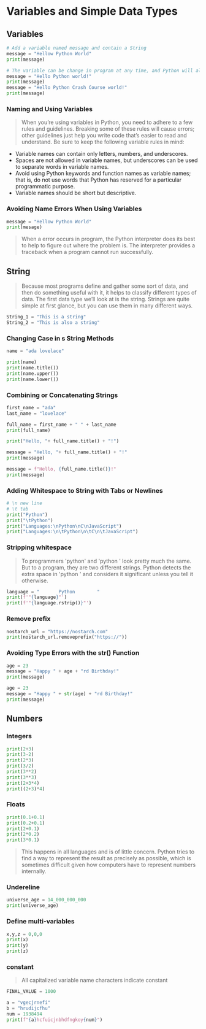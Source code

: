 # Variables and Simple Data Types

## Variables

```python
# Add a variable named message and contain a String
message = "Hellow Python World"
print(message)
```

```python
# The variable can be change in program at any time, and Python will always keep track of its current value.
message = "Hello Python world!"
print(message)
message = "Hello Python Crash Course world!"
print(message)
```

### Naming and Using Variables

> When you’re using variables in Python, you need to adhere to a few rules and guidelines. Breaking some of these rules
> will cause errors; other guidelines just help you write code that’s easier to read and understand. Be sure to keep the
> following variable rules in mind:

- Variable names can contain only letters, numbers, and underscores.
- Spaces are not allowed in variable names, but underscores can be used to separate words in variable names.
- Avoid using Python keywords and function names as variable names; that is, do not use words that Python has reserved
  for a particular programmatic purpose.
- Variable names should be short but descriptive.

### Avoiding Name Errors When Using Variables

```python
message = "Hellow Python World"
print(mesage)
```

> When a error occurs in program, the Python interpreter does its best to help to figure out where the problem is. The
> interpreter provides a traceback when a program cannot run successfully.

## String

> Because most programs define and gather some sort of data, and then do something useful with it, it helps to classify
> different types of data. The first data type we’ll look at is the string. Strings are quite simple at first glance,
> but
> you can use them in many different ways.

```python
String_1 = "This is a string"
String_2 = "This is also a string"
```

### Changing Case in s String Methods

```python
name = "ada lovelace"

print(name)
print(name.title())
print(name.upper())
print(name.lower())
```

### Combining or Concatenating Strings

```python
first_name = "ada"
last_name = "lovelace"

full_name = first_name + " " + last_name
print(full_name)

print("Hello, "+ full_name.title() + "!")

message = "Hello, "+ full_name.title() + "!"
print(message)

message = f"Hello, {full_name.title()}!"
print(message)
```

### Adding Whitespace to String with Tabs or Newlines

```python
# \n new line
# \t tab
print("Python")
print("\tPython")
print("Languages:\nPython\nC\nJavaScript")
print("Languages:\n\tPython\n\tC\n\tJavaScript")
```

### Stripping whitespace

> To programmers 'python' and 'python  ' look pretty much the same. But to a program, they are two different strings.
> Python detects the extra space in 'python ' and considers it significant unless you tell it otherwise.

```python
language = "       Python        "
print(f'"{language}"')
print(f'"{language.rstrip()}"')
```

### Remove prefix

```python
nostarch_url = "https://nostarch.com"
print(nostarch_url.removeprefix("https://"))
```

### Avoiding Type Errors with the str() Function

```python
age = 23
message = "Happy " + age + "rd Birthday!"
print(message)
```

```python
age = 23
message = "Happy " + str(age) + "rd Birthday!"
print(message)
```

## Numbers

### Integers

```python
print(2+3)
print(3-2)
print(2*3)
print(3/2)
print(3**2)
print(3**3)
print(2+3*4)
print((2+3)*4)
```

### Floats

```python
print(0.1+0.1)
print(0.2+0.1)
print(2+0.1)
print(2*0.2)
print(3*0.1)
```

> This happens in all languages and is of little concern. Python tries to find a way to represent the result as
> precisely as possible, which is sometimes difficult given how computers have to represent numbers internally.

### Undereline

```python
universe_age = 14_000_000_000
print(universe_age)
```

### Define multi-variables

```python
x,y,z = 0,0,0
print(x)
print(y)
print(z)
```

### constant

> All capitalized variable name characters indicate constant

```python
FINAL_VALUE = 1000
```

```python
a = "vgecjrnefi"
b = "hrudijcfhu"
num = 1938494
print(f"{a}hcfuicjnbhdfngkoy{num}")
```

```python

```
